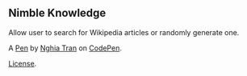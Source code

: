 Nimble Knowledge
----------------
Allow user to search for Wikipedia articles or randomly generate one.

A [Pen](http://codepen.io/nghia4745/pen/QEAxJg) by [Nghia Tran](http://codepen.io/nghia4745) on [CodePen](http://codepen.io/).

[License](http://codepen.io/nghia4745/pen/QEAxJg/license).
